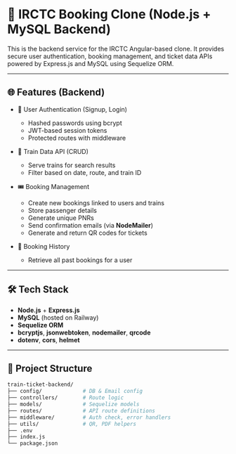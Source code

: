# 🚀 IRCTC Booking Clone (Node.js + MySQL Backend)

This is the backend service for the IRCTC Angular-based clone. It provides secure user authentication, booking management, and ticket data APIs powered by Express.js and MySQL using Sequelize ORM.

---

## 🌐 Features (Backend)

- 🔐 User Authentication (Signup, Login)
  - Hashed passwords using bcrypt
  - JWT-based session tokens
  - Protected routes with middleware

- 📅 Train Data API (CRUD)
  - Serve trains for search results
  - Filter based on date, route, and train ID

- 🎟 Booking Management
  - Create new bookings linked to users and trains
  - Store passenger details
  - Generate unique PNRs
  - Send confirmation emails (via **NodeMailer**)
  - Generate and return QR codes for tickets

- 🧾 Booking History
  - Retrieve all past bookings for a user

---

## 🛠 Tech Stack

- **Node.js** + **Express.js**
- **MySQL** (hosted on Railway)
- **Sequelize ORM**
- **bcryptjs**, **jsonwebtoken**, **nodemailer**, **qrcode**
- **dotenv**, **cors**, **helmet**

---

## 📁 Project Structure

```bash
train-ticket-backend/
├── config/             # DB & Email config
├── controllers/        # Route logic
├── models/             # Sequelize models
├── routes/             # API route definitions
├── middleware/         # Auth check, error handlers
├── utils/              # QR, PDF helpers
├── .env
├── index.js
└── package.json
